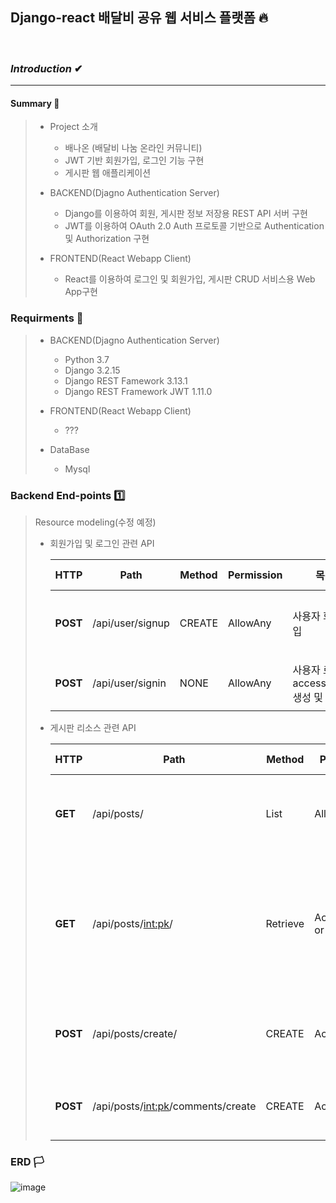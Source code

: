 ## Django-react 배달비 공유 웹 서비스 플랫폼 🔥

<br>

### ***Introduction*** ✔

<hr>

#### Summary 🔽
> - Project 소개
>   - 배나온 (배달비 나눔 온라인 커뮤니티)
>   - JWT 기반 회원가입, 로그인 기능 구현
>   - 게시판 웹 애플리케이션
>  
> - BACKEND(Djagno Authentication Server)
>   - Django를 이용하여 회원, 게시판 정보 저장용 REST API 서버 구현
>   - JWT를 이용하여 OAuth 2.0 Auth 프로토콜 기반으로 Authentication 및 Authorization 구현
> 
> - FRONTEND(React Webapp Client)
>   - React를 이용하여 로그인 및 회원가입, 게시판 CRUD 서비스용 Web App구현

### Requirments 🤔
> - BACKEND(Djagno Authentication Server)
>   - Python 3.7
>   - Django 3.2.15
>   - Django REST Famework 3.13.1
>   - Django REST Framework JWT 1.11.0
> 
> - FRONTEND(React Webapp Client)
>   - ???
> - DataBase
>   - Mysql 

### Backend End-points 1️⃣
> Resource modeling(수정 예정)
> - 회원가입 및 로그인 관련 API
> 
>   |  HTTP |  Path |  Method |  Permission |  목적 | request data(frontend) | response data(backend) |
>   | --- | --- | --- | --- | --- | --- | --- |
>   |**POST** |/api/user/signup|CREATE| AllowAny |사용자 회원가입| JSON { "email", "nickname", "password", "address" } | { "email", "nickname", "password", "address" } |
>   |**POST** |/api/user/signin|NONE| AllowAny |사용자 로그인, access_token 생성 및 반환| JSON { "email", "password" } | { "access_token" }, HTTP_200_OK |
> 
> 
> - 게시판 리소스 관련 API
> 
>   |  HTTP |  Path |  Method |  Permission |  목적 | request data(frontend) | response data(backend) |
>   | --- | --- | --- | --- | --- | --- | --- |
>   |**GET** |/api/posts/|List| AllowAny |게시글 목록 확인| None(아무것도 필요없음) | { "id(post)", "title", "writer", "created_at", "view_count", "comments_count" } |
>   |**GET** |/api/posts/<int:pk>/|Retrieve| Access_token or ReadOnly |게시글 하나 확인(Detail)| None(그러나 path에 post의 id를 입력해야함) | { "id"(post), "title", "writer", "content", "view_count", "updated_at", "comments": [ { "user, "content", "created_at", "updated_at" },  { "user, "content", "created_at", "updated_at" } ...} ]
>   |**POST** |/api/posts/create/|CREATE| Access_token |게시글 생성| { "title", "content", (?)"Authorization : Bearer "Access_token" } | { "title", "content"} |
>   |**POST** |/api/posts/<int:pk>/comments/create|CREATE| Access_token |게시글 생성| { "content", (?)"Authorization : Bearer "Access_token" } | {"content"} |

### ERD 🏳

![image](https://user-images.githubusercontent.com/87630540/186983541-2726b055-8606-44f0-8eb1-4e62df0cead1.png)
